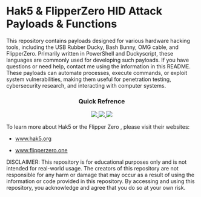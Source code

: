 # Hak5 & FlipperZero HID Attack Payloads & Functions


This repository contains payloads designed for various hardware hacking tools, including the USB Rubber Ducky, Bash Bunny, OMG cable, and FlipperZero. Primarily written in PowerShell and Duckyscript, these languages are commonly used for developing such payloads. If you have questions or need help, contact me using the information in this README. These payloads can automate processes, execute commands, or exploit system vulnerabilities, making them useful for penetration testing, cybersecurity research, and interacting with computer systems.

<div align='center'>
  
### Quick Refrence
  
<a href='https://twitter.com/atomiczsec'>
  
<img src='https://img.shields.io/twitter/follow/atomiczsec?style=social'>
  
</a>
  
<a href='https://github.com/atomiczsec/My-Payloads/'>
  
<img src='https://img.shields.io/github/commit-activity/m/atomiczsec/My-Payloads'>
  
</a>
  
<a href='https://github.com/atomiczsec/'>
  
<img src='https://img.shields.io/github/followers/atomiczsec?style=social'>
  
</a>
</div>




To learn more about Hak5 or the Flipper Zero , please visit their websites:

- <a href="https://www.hak5.org">www.hak5.org</a>

- <a href="https://flipperzero.one/">www.flipperzero.one</a>

DISCLAIMER: This repository is for educational purposes only and is not intended for real-world usage. The creators of this repository
are not responsible for any harm or damage that may occur as a result of using the information or code provided in this repository.
By accessing and using this repository, you acknowledge and agree that you do so at your own risk.
